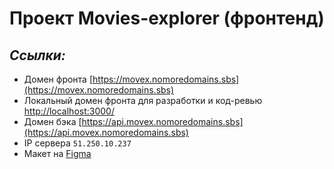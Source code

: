 # Проект Movies-explorer (фронтенд)

## _Ссылки:_

- Домен фронта [https://movex.nomoredomains.sbs](https://movex.nomoredomains.sbs)
- Локальный домен фронта для разработки и код-ревью [http://localhost:3000/](http://localhost:3000/)
- Домен бэка [https://api.movex.nomoredomains.sbs](https://api.movex.nomoredomains.sbs)
- IP сервера `51.250.10.237`
- Макет на [Figma](https://www.figma.com/proto/cASM20ikAsPlTi2doec68Q/Diploma?node-id=932%3A2618&scaling=min-zoom&page-id=891%3A3857)
